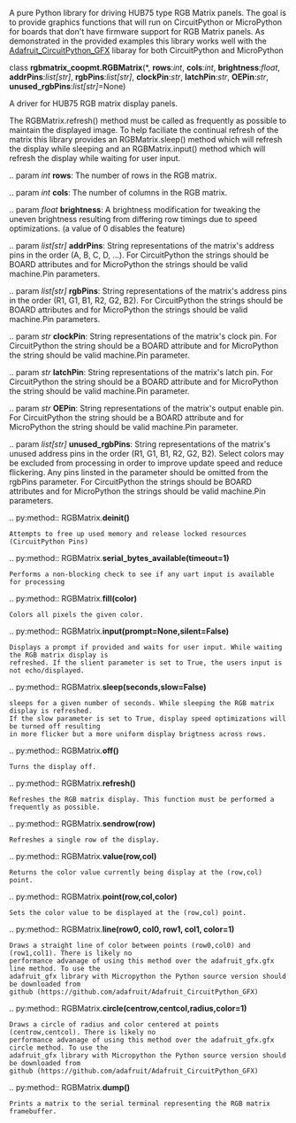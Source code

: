 A pure Python library for driving HUB75 type RGB Matrix panels. The goal is to provide graphics functions that will run on CircuitPython or MicroPython for boards that don't have firmware support for RGB Matrix panels. As demonstrated in the provided examples this library works well with the [Adafruit_CircuitPython_GFX](https://github.com/adafruit/Adafruit_CircuitPython_GFX) libaray for both CircuitPython and MicroPython   


class **rgbmatrix_coopmt.RGBMatrix**(*, **rows**:*int*, **cols**:*int*, **brightness**:*float*, **addrPins**:*list[str]*, **rgbPins**:*list[str]*, **clockPin**:*str*, **latchPin**:*str*, **OEPin**:*str*, **unused_rgbPins**:*list[str]*=None)   

A driver for HUB75 RGB matrix display panels.   

The RGBMatrix.refresh() method must be called as frequently as possible to maintain the
displayed image. To help faciliate the continual refresh of the matrix this library provides
an RGBMatrix.sleep() method which will refresh the display while sleeping and an
RGBMatrix.input() method which will refresh the display while waiting for user input.   

.. param *int* **rows**: The number of rows in the RGB matrix.   

.. param *int* **cols**: The number of columns in the RGB matrix.   

.. param *float* **brightness**: A brightness modification for tweaking the uneven brightness resulting
    from differing row timings due to speed optimizations. (a value of 0 disables the feature)   

.. param *list[str]* **addrPins**: String representations of the matrix's address pins in the order
    (A, B, C, D, ...). For CircuitPython the strings should be BOARD attributes and for 
    MicroPython the strings should be valid machine.Pin parameters.   

.. param *list[str]* **rgbPins**: String representations of the matrix's address pins in the order
    (R1, G1, B1, R2, G2, B2). For CircuitPython the strings should be BOARD attributes and for 
    MicroPython the strings should be valid machine.Pin parameters.   

.. param *str* **clockPin**: String representations of the matrix's clock pin. For CircuitPython the
    string should be a BOARD attribute and for MicroPython the string should be valid machine.Pin parameter.   

.. param *str* **latchPin**: String representations of the matrix's latch pin. For CircuitPython the
    string should be a BOARD attribute and for MicroPython the string should be valid machine.Pin parameter.   

.. param *str* **OEPin**: String representations of the matrix's output enable pin. For CircuitPython the
    string should be a BOARD attribute and for MicroPython the string should be valid machine.Pin parameter.   

.. param *list[str]* **unused_rgbPins**: String representations of the matrix's unused address pins in the order
    (R1, G1, B1, R2, G2, B2). Select colors may be excluded from processing in order to improve
    update speed and reduce flickering. Any pins linsted in the parameter should be omitted from the 
    rgbPins parameter. For CircuitPython the strings should be BOARD attributes and for MicroPython the
    strings should be valid machine.Pin parameters.   

.. py:method:: RGBMatrix.**deinit()**   

    Attempts to free up used memory and release locked resources (CircuitPython Pins)   

.. py:method:: RGBMatrix.**serial_bytes_available(timeout=1)**   

    Performs a non-blocking check to see if any uart input is available for processing   

.. py:method:: RGBMatrix.**fill(color)**   

    Colors all pixels the given color.   

.. py:method:: RGBMatrix.**input(prompt=None,silent=False)**   

    Displays a prompt if provided and waits for user input. While waiting the RGB matrix display is
    refreshed. If the slient parameter is set to True, the users input is not echo/displayed.   

.. py:method:: RGBMatrix.**sleep(seconds,slow=False)**   

    sleeps for a given number of seconds. While sleeping the RGB matrix display is refreshed.
    If the slow parameter is set to True, display speed optimizations will be turned off resulting
    in more flicker but a more uniform display brigtness across rows.   

.. py:method:: RGBMatrix.**off()**   

    Turns the display off.   

.. py:method:: RGBMatrix.**refresh()**   

    Refreshes the RGB matrix display. This function must be performed a frequently as possible.   

.. py:method:: RGBMatrix.**sendrow(row)**   

    Refreshes a single row of the display.   

.. py:method:: RGBMatrix.**value(row,col)**   

    Returns the color value currently being display at the (row,col) point.   

.. py:method:: RGBMatrix.**point(row,col,color)**   

    Sets the color value to be displayed at the (row,col) point.   

.. py:method:: RGBMatrix.**line(row0, col0, row1, col1, color=1)**   

    Draws a straight line of color between points (row0,col0) and (row1,col1). There is likely no 
    performance advanage of using this method over the adafruit_gfx.gfx line method. To use the
    adafruit_gfx library with Micropython the Python source version should be downloaded from 
    github (https://github.com/adafruit/Adafruit_CircuitPython_GFX)   

.. py:method:: RGBMatrix.**circle(centrow,centcol,radius,color=1)**   

    Draws a circle of radius and color centered at points (centrow,centcol). There is likely no 
    performance advanage of using this method over the adafruit_gfx.gfx circle method. To use the
    adafruit_gfx library with Micropython the Python source version should be downloaded from 
    github (https://github.com/adafruit/Adafruit_CircuitPython_GFX)   

.. py:method:: RGBMatrix.**dump()**   

    Prints a matrix to the serial terminal representing the RGB matrix framebuffer.   

